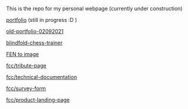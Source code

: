 This is the repo for my personal webpage (currently under construction)

[portfolio](./portfolio/) (still in progress :D )

[old-portfolio-02092021](./old_portfolio_02092021/)

[blindfold-chess-trainer](./chess-blindfold-trainer/)

[FEN to image](./FEN-to-img/)

[fcc/tribute-page](./fcc/tribute-page/)

[fcc/technical-documentation](./fcc/technical-documentation/)

[fcc/survey-form](./fcc/survey-form/)

[fcc/product-landing-page](./fcc/product-landing-page/)

